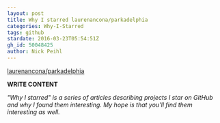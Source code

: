 ```yaml
---
layout: post
title: Why I starred laurenancona/parkadelphia
categories: Why-I-Starred
tags: github
stardate: 2016-03-23T05:54:51Z
gh_id: 50048425
author: Nick Peihl
---
```


[laurenancona/parkadelphia](https://github.com/laurenancona/parkadelphia)

**WRITE CONTENT**

*"Why I starred" is a series of articles describing projects I star on GitHub and why I found them interesting. My hope is that you'll find them interesting as well.*

